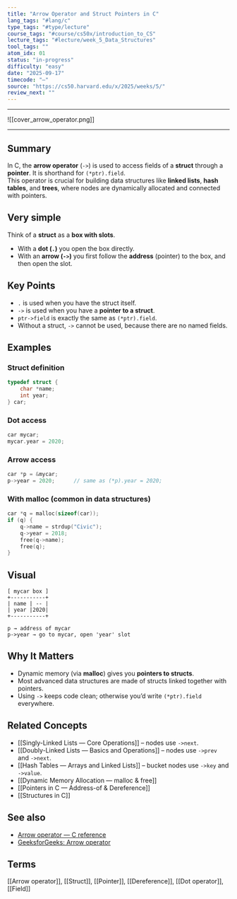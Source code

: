 ```yaml
---
title: "Arrow Operator and Struct Pointers in C"
lang_tags: "#lang/c"
type_tags: "#type/lecture"
course_tags: "#course/cs50x/introduction_to_CS"
lecture_tags: "#lecture/week_5_Data_Structures"
tool_tags: ""
atom_idx: 01
status: "in-progress"
difficulty: "easy"
date: "2025-09-17"
timecode: "—"
source: "https://cs50.harvard.edu/x/2025/weeks/5/"
review_next: ""
---
```


---

![[cover_arrow_operator.png]]

---

## Summary
In C, the **arrow operator** (`->`) is used to access fields of a **struct** through a **pointer**. It is shorthand for `(*ptr).field`.  
This operator is crucial for building data structures like **linked lists**, **hash tables**, and **trees**, where nodes are dynamically allocated and connected with pointers.

## Very simple
Think of a **struct** as a **box with slots**.  
- With a **dot (`.`)** you open the box directly.  
- With an **arrow (`->`)** you first follow the **address** (pointer) to the box, and then open the slot.

## Key Points
- `.` is used when you have the struct itself.  
- `->` is used when you have a **pointer to a struct**.  
- `ptr->field` is exactly the same as `(*ptr).field`.  
- Without a struct, `->` cannot be used, because there are no named fields.

## Examples

### Struct definition
```c
typedef struct {
    char *name;
    int year;
} car;
```

### Dot access
```c
car mycar;
mycar.year = 2020;
```

### Arrow access
```c
car *p = &mycar;
p->year = 2020;      // same as (*p).year = 2020;
```

### With malloc (common in data structures)
```c
car *q = malloc(sizeof(car));
if (q) {
    q->name = strdup("Civic");
    q->year = 2018;
    free(q->name);
    free(q);
}
```

## Visual
```
[ mycar box ]
+-----------+
| name | -- |
| year |2020|
+-----------+

p → address of mycar
p->year → go to mycar, open 'year' slot
```

## Why It Matters
- Dynamic memory (via **malloc**) gives you **pointers to structs**.
- Most advanced data structures are made of structs linked together with pointers.
- Using `->` keeps code clean; otherwise you’d write `(*ptr).field` everywhere.

## Related Concepts
- [[Singly-Linked Lists — Core Operations]] – nodes use `->next`.
- [[Doubly-Linked Lists — Basics and Operations]] – nodes use `->prev` and `->next`.
- [[Hash Tables — Arrays and Linked Lists]] – bucket nodes use `->key` and `->value`.
- [[Dynamic Memory Allocation — malloc & free]]
- [[Pointers in C — Address-of & Dereference]]
- [[Structures in C]]

## See also
- [Arrow operator — C reference](https://en.cppreference.com/w/c/language/operator_member_access)
- [GeeksforGeeks: Arrow operator](https://www.geeksforgeeks.org/arrow-operator-in-c-c-with-examples/)

## Terms
[[Arrow operator]], [[Struct]], [[Pointer]], [[Dereference]], [[Dot operator]], [[Field]]
